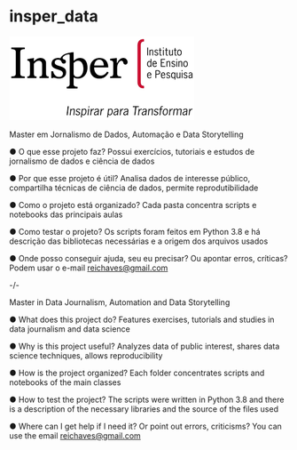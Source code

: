 # insper_data
[![Insper](img/images_insper.png)](https://www.insper.edu.br/pos-graduacao/master-em-jornalismo-de-dados-automacao-e-data-storytelling/)

Master em Jornalismo de Dados, Automação e Data Storytelling

● O que esse projeto faz?
Possui exercícios, tutoriais e estudos de jornalismo de dados e ciência de dados

● Por que esse projeto é útil?
Analisa dados de interesse público, compartilha técnicas de ciência de dados, permite reprodutibilidade 

● Como o projeto está organizado?
Cada pasta concentra scripts e notebooks das principais aulas

● Como testar o projeto? 
Os scripts foram feitos em Python 3.8 e há descrição das bibliotecas necessárias e a origem dos arquivos usados

● Onde posso conseguir ajuda, seu eu precisar? Ou apontar erros, críticas?
Podem usar o e-mail reichaves@gmail.com


-/-


Master in Data Journalism, Automation and Data Storytelling

● What does this project do?
Features exercises, tutorials and studies in data journalism and data science

● Why is this project useful?
Analyzes data of public interest, shares data science techniques, allows reproducibility

● How is the project organized?
Each folder concentrates scripts and notebooks of the main classes

● How to test the project?
The scripts were written in Python 3.8 and there is a description of the necessary libraries and the source of the files used

● Where can I get help if I need it? Or point out errors, criticisms?
You can use the email reichaves@gmail.com
